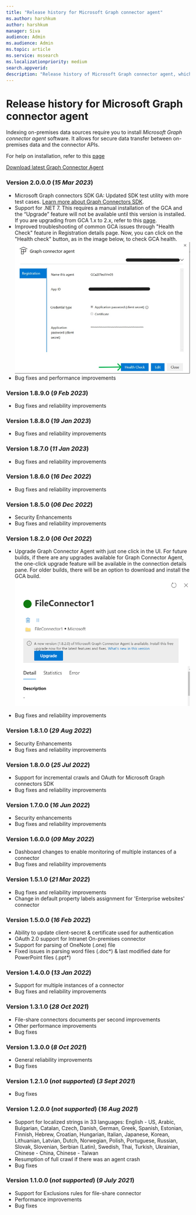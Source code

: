 ```yaml
--- 
title: "Release history for Microsoft Graph connector agent" 
ms.author: harshkum 
author: harshkum
manager: Siva
audience: Admin
ms.audience: Admin 
ms.topic: article 
ms.service: mssearch 
ms.localizationpriority: medium 
search.appverid: 
description: "Release history of Microsoft Graph connector agent, which is used to index the on-premises data sources using Microsoft built connectors" 
--- 
```


# Release history for Microsoft Graph connector agent

Indexing on-premises data sources require you to install *Microsoft Graph connector agent* software. It allows for secure data transfer between on-premises data and the connector APIs.

For help on installation, refer to this [page](graph-connector-agent.md#installation)

[Download latest Graph Connector Agent](https://aka.ms/gca)

### Version 2.0.0.0 (*15 Mar 2023*)

* Microsoft Graph connectors SDK GA: Updated SDK test utility with more test cases. [Learn more about Graph Connectors SDK](https://learn.microsoft.com/graph/custom-connector-sdk-testapp).
* Support for .NET 7. This requires a manual installation of the GCA and the “Upgrade” feature will not be available until this version is installed. If you are upgrading from GCA 1.x to 2.x, refer to this [page](graph-connector-agent.md).
* Improved troubleshooting of common GCA issues through "Health Check" feature in Registration details page. Now, you can click on the "Health check" button, as in the image below, to check GCA health.
![Sample snapshot of GCA Health Check feature.](media/gca-releases/Health_check_Registration.jpg)
* Bug fixes and performance improvements

### Version 1.8.9.0 (*9 Feb 2023*)

* Bug fixes and reliability improvements

### Version 1.8.8.0 (*19 Jan 2023*)

* Bug fixes and reliability improvements

### Version 1.8.7.0 (*11 Jan 2023*)

* Bug fixes and reliability improvements

### Version 1.8.6.0 (*16 Dec 2022*)

* Bug fixes and reliability improvements

### Version 1.8.5.0 (*06 Dec 2022*)

* Security Enhancements
* Bug fixes and reliability improvements

### Version 1.8.2.0 (*06 Oct 2022*)

* Upgrade Graph Connector Agent with just one click in the UI. For future builds, if there are any upgrades available for Graph Connector Agent, the one-click upgrade feature will be available in the connection details pane. For older builds, there will be an option to download and install the GCA build.
![Sample snapshot of how to upgrade GCA with one-click from the connection pane.](media/gca-releases/one-click-upgrade.png)

* Bug fixes and reliability improvements

### Version 1.8.1.0 (*29 Aug 2022*)

* Security Enhancements
* Bug fixes and reliability improvements

### Version 1.8.0.0 (*25 Jul 2022*)

* Support for incremental crawls and OAuth for Microsoft Graph connectors SDK
* Bug fixes and reliability improvements

### Version 1.7.0.0 (*16 Jun 2022*)

* Security enhancements
* Bug fixes and reliability improvements

### Version 1.6.0.0 (*09 May 2022*)

* Dashboard changes to enable monitoring of multiple instances of a connector
* Bug fixes and reliability improvements

### Version 1.5.1.0 (*21 Mar 2022*)

* Bug fixes and reliability improvements
* Change in default property labels assignment for 'Enterprise websites' connector

### Version 1.5.0.0 (*16 Feb 2022*)

* Ability to update client-secret & certificate used for authentication 
* OAuth 2.0 support for Intranet On-premises connector 
* Support for parsing of OneNote (.one) file 
* Fixed issues in parsing word files (.doc*) & last modified date for PowerPoint files (.ppt*) 

### Version 1.4.0.0 (*13 Jan 2022*)

* Support for multiple instances of a connector
* Bug fixes and reliability improvements

### Version 1.3.1.0 (*28 Oct 2021*)

* File-share connectors documents per second improvements
* Other performance improvements
* Bug fixes

### Version 1.3.0.0 (*8 Oct 2021*)

* General reliability improvements
* Bug fixes

### Version 1.2.1.0 (*not supported*) (*3 Sept 2021*)

* Bug fixes

### Version 1.2.0.0 (*not supported*) (*16 Aug 2021*)

* Support for localized strings in 33 languages: English - US, Arabic, Bulgarian, Catalan, Czech, Danish, German, Greek, Spanish, Estonian, Finnish, Hebrew, Croatian, Hungarian, Italian, Japanese, Korean, Lithuanian, Latvian, Dutch, Norwegian, Polish, Portuguese, Russian, Slovak, Slovenian, Serbian (Latin), Swedish, Thai, Turkish, Ukrainian, Chinese - China, Chinese - Taiwan
* Resumption of full crawl if there was an agent crash
* Bug fixes

### Version 1.1.0.0 (*not supported*) (*9 July 2021*)

* Support for Exclusions rules for file-share connector
* Performance improvements
* Bug fixes
